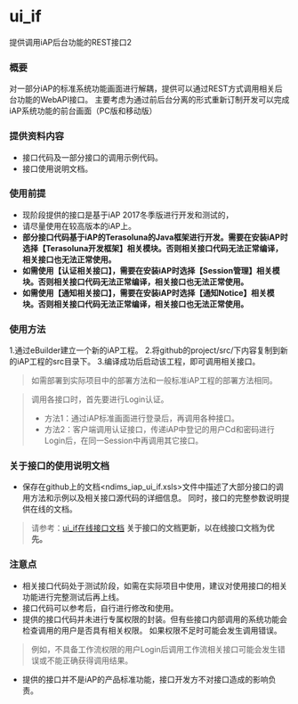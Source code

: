 # ui_if
提供调用iAP后台功能的REST接口2

### 概要
对一部分iAP的标准系统功能画面进行解耦，提供可以通过REST方式调用相关后台功能的WebAPI接口。
主要考虑为通过前后台分离的形式重新订制开发可以完成iAP系统功能的前台画面（PC版和移动版）

### 提供资料内容
- 接口代码及一部分接口的调用示例代码。
- 接口使用说明文档。

### 使用前提
- 现阶段提供的接口是基于iAP 2017冬季版进行开发和测试的，
- 请尽量使用在较高版本的iAP上。
- **部分接口代码基于iAP的Terasoluna的Java框架进行开发。需要在安装iAP时选择【Terasoluna开发框架】相关模块。否则相关接口代码无法正常编译，相关接口也无法正常使用。**
- **如需使用【认证相关接口】，需要在安装iAP时选择【Session管理】相关模块。否则相关接口代码无法正常编译，相关接口也无法正常使用。**
- **如需使用【通知相关接口】，需要在安装iAP时选择【通知Notice】相关模块。否则相关接口代码无法正常编译，相关接口也无法正常使用。**

### 使用方法
1.通过eBuilder建立一个新的iAP工程。
2.将github的project/src/下内容复制到新的iAP工程的src目录下。
3.编译成功后启动该工程，即可调用相关接口。
> 如需部署到实际项目中的部署方法和一般标准iAP工程的部署方法相同。

> 调用各接口时，首先要进行Login认证。
> - 方法1：通过iAP标准画面进行登录后，再调用各种接口。
> - 方法2：客户端调用认证接口，传递iAP中登记的用户Cd和密码进行Login后，在同一Session中再调用其它接口。

### 关于接口的使用说明文档
- 保存在github上的文档<ndims_iap_ui_if.xsls>文件中描述了大部分接口的调用方法和示例以及相关接口源代码的详细信息。
同时，接口的完整参数说明提供在线的文档。
> 请参考：<a href="http://54.223.44.201/ui/if/doc" target="_new_">ui_if在线接口文档</a>
**关于接口的文档更新，以在线接口文档为优先。**

### 注意点
- 相关接口代码处于测试阶段，如需在实际项目中使用，建议对使用接口的相关功能进行完整测试后再上线。
- 接口代码可以参考后，自行进行修改和使用。
- 提供的接口代码并未进行专属权限的封装。但有些接口内部调用的系统功能会检查调用的用户是否具有相关权限。
如果权限不足时可能会发生调用错误。
> 例如，不具备工作流权限的用户Login后调用工作流相关接口可能会发生错误或不能正确获得调用结果。
- 提供的接口并不是iAP的产品标准功能，接口开发方不对接口造成的影响负责。
